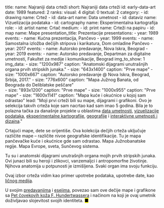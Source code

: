 title: 
    name: Najraniji data crteži
    short: Najraniji data crteži
id: early-data-art
date: 1989
featured: 2
ranks:
    visual: 4
    digital: 0
    textual: 2
category: 
    - id: drawing
      name: Crtež
    - id: data-art
      name: Data umetnost
    - id: dataviz
      name: Vizuelizacija podataka
    - id: cartography
      name: Eksperimentalna kartografija
role:
    - id: artist
      name: Crtač
medium:
    - id: print
      name: Crteži na papiru
    - id: map
      name: Mape
presentation_title: Prezentacije
presentations:
    - year: 1989
      events:
        - name: <span class='italic-style'>Kućna prezentacija</span>, Pančevo
    - year: 1999
      events:
        - name: <span class='italic-style'>Samostalna izložba dečijih stripova i karikatura</span>, Dom omladine Pančevo
    - year: 2017
      events:
        - name: <span class='italic-style'>Autorsko predavanje</span>, Nova Iskra, Beograd
    - year: 2019
      events:
        - name: <span class='italic-style'>Autorsko predavanje</span>, Departman za digitalne umetnosti, Fakultet za medije i komunikacije, Beograd
img_to_show: 1       
img_data:
    - size: "1200x987"
      caption: "Anatomski dijagrami unutrašnjih organa prvih stripskih junaka."
    - size: "643x1400"
      caption: "Prve mape"
    - size: "1000x667"
      caption: "Autorsko predavanje @ Nova Iskra, Beograd, Srbija, 2017."
    - size: "776x600"
      caption: "Mapa Južnog Banata, od Beograda do Deliblatske peščare"       
    - size: "893x1200"
      caption: "Prve mape"
    - size: "1000x955"
      caption: "Prve mape"
    - size: "1600x1141"
      caption: "Mapa kuće i okućnice u kojoj sam odrastao"
lead: "Moji prvi crteži bili su mape, dijagrami i grafikoni. Ovo je selekcija takvih crteža koje sam nacrtao kad sam imao 5 godina. Bila je to polazna tačka za današnje projekte u oblastima <a href='/rad/projekti/category/data-art'>data umetnosti</a>, <a href='/rad/projekti/category/dataviz'>vizuelizacije podataka</a>, <a href='/rad/projekti/category/cartography'>eksperimentalne kartografije</a>, <a href='/rad/projekti/category/geography'>geografije</a> i <a href='/rad/projekti/category/interactive'>interaktivne umetnosti i dizajna</a>."

Crtajući mape, dete se orijentiše. Ova kolekcija dečjih crteža uključuje različite mape – različite nivoe geografske identifikacije. Tu je mapa pančevačke kuće i okućnice gde sam odrastao. Mapa Južnobanatske regije. Mapa Evrope, sveta, Sunčevog sistema.

Tu su i anatomski dijagrami unutrašnjih organa mojih prvih stripskih junaka. Ovi junaci bili su heroji i zlikovci, vanzemaljci i antropomorfne životinje. Njihova anatomija u potpunosti je izmišljena. Svaki organ ima svoju funkciju.

Ovaj izbor crteža vidim kao primer upotrebe podataka, upotrebe <span class='italic-style'>date</span>, kao <a href='/rad/projekti/category/data-art'>ličnog medija</a>. 

U svojim <a href='https://www.youtube.com/watch?v=lOW9IeYoEqo' target='_blank'>predavanjima</a> i <a href='http://www.klubputnika.org/zbirka/blogovi/bantustan/3930-geografsko-ja' target='_blank'>esejima</a>, povezao sam ove dečije mape i grafikone sa <a href='https://hundertwasser.com/en/applied-art/apa382_mens_five_skins_1975' target='_blank'><span class='italic-style'>Pet čovekovih koža</span> F. Hundertwassera</a> i načinom na koji je ovaj umetnik doživljavao slojevitost svojih identiteta. <mark>&#9632;</mark>
